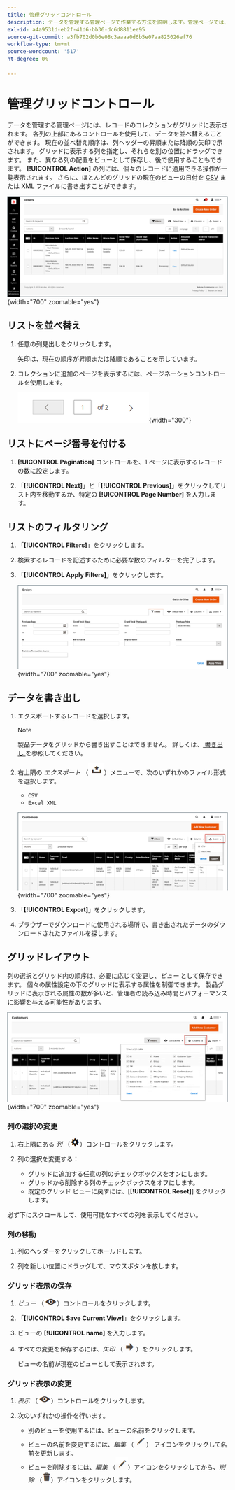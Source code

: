 ```yaml
---
title: 管理グリッドコントロール
description: データを管理する管理ページで作業する方法を説明します。管理ページでは、レコードのコレクションがグリッドに表示されます。
exl-id: a4a9531d-eb2f-41d6-bb36-dc6d8811ee95
source-git-commit: a3fb702d0b6e08c3aaaa0d6b5e07aa825026ef76
workflow-type: tm+mt
source-wordcount: '517'
ht-degree: 0%

---
```


# 管理グリッドコントロール

データを管理する管理ページには、レコードのコレクションがグリッドに表示されます。 各列の上部にあるコントロールを使用して、データを並べ替えることができます。 現在の並べ替え順序は、列ヘッダーの昇順または降順の矢印で示されます。 グリッドに表示する列を指定し、それらを別の位置にドラッグできます。 また、異なる列の配置をビューとして保存し、後で使用することもできます。 **[!UICONTROL Action]** の列には、個々のレコードに適用できる操作が一覧表示されます。 さらに、ほとんどのグリッドの現在のビューの日付を [CSV](../systems/data-csv.md) または XML ファイルに書き出すことができます。

![ 注文ページ – グリッド表示 ](./assets/admin-workspace-grid.png){width="700" zoomable="yes"}

## リストを並べ替え

1. 任意の列見出しをクリックします。

   矢印は、現在の順序が昇順または降順であることを示しています。

1. コレクションに追加のページを表示するには、ページネーションコントロールを使用します。

   ![ グリッド表示 – ページコントロール ](./assets/pagination-controls.png){width="300"}

## リストにページ番号を付ける

1. **[!UICONTROL Pagination]** コントロールを、1 ページに表示するレコードの数に設定します。

1. 「**[!UICONTROL Next]**」と「**[!UICONTROL Previous]**」をクリックしてリスト内を移動するか、特定の **[!UICONTROL Page Number]** を入力します。

## リストのフィルタリング

1. 「**[!UICONTROL Filters]**」をクリックします。

1. 検索するレコードを記述するために必要な数のフィルターを完了します。

1. 「**[!UICONTROL Apply Filters]**」をクリックします。

   ![ 注文リスト – フィルターコントロール ](./assets/admin-workspace-filters.png){width="700" zoomable="yes"}

## データを書き出し

1. エクスポートするレコードを選択します。

   >[!NOTE]
   >
   >製品データをグリッドから書き出すことはできません。 詳しくは、[ 書き出し ](../systems/data-export.md) を参照してください。

1. 右上隅の _エクスポート_ （![ メニューセレクター ](../assets/icon-export.png)）メニューで、次のいずれかのファイル形式を選択します。

   - `CSV`
   - `Excel XML`

   ![ 注文リスト – 書き出しオプション ](./assets/customers-grid-export.png){width="700" zoomable="yes"}

1. 「**[!UICONTROL Export]**」をクリックします。

1. ブラウザーでダウンロードに使用される場所で、書き出されたデータのダウンロードされたファイルを探します。

## グリッドレイアウト

列の選択とグリッド内の順序は、必要に応じて変更し、_ビュー_ として保存できます。 個々の属性設定の下のグリッドに表示する属性を制御できます。 製品グリッドに表示される属性の数が多いと、管理者の読み込み時間とパフォーマンスに影響を与える可能性があります。

![ グリッド列の順序 ](./assets/admin-grid-columns.png){width="700" zoomable="yes"}

### 列の選択の変更

1. 右上隅にある _列_ （![ 列コントロール ](../assets/icon-columns.png)）コントロールをクリックします。

1. 列の選択を変更する：

   - グリッドに追加する任意の列のチェックボックスをオンにします。
   - グリッドから削除する列のチェックボックスをオフにします。
   - 既定のグリッド ビューに戻すには、[**[!UICONTROL Reset]**] をクリックします。

必ず下にスクロールして、使用可能なすべての列を表示してください。

### 列の移動

1. 列のヘッダーをクリックしてホールドします。

1. 列を新しい位置にドラッグして、マウスボタンを放します。

### グリッド表示の保存

1. _ビュー_ （![ ビューコントロール ](../assets/icon-view-eye.png)）コントロールをクリックします。

1. 「**[!UICONTROL Save Current View]**」をクリックします。

1. ビューの **[!UICONTROL name]** を入力します。

1. すべての変更を保存するには、_矢印_ （![ すべての変更を保存 ](../assets/icon-arrow-save.png)）をクリックします。

   ビューの名前が現在のビューとして表示されます。

### グリッド表示の変更

1. _表示_ （![ 表示アイコン ](../assets/icon-view-eye.png)）コントロールをクリックします。

1. 次のいずれかの操作を行います。

   - 別のビューを使用するには、ビューの名前をクリックします。
   - ビューの名前を変更するには、_編集_ （![ 編集アイコン ](../assets/icon-edit-pencil.png)） アイコンをクリックして名前を更新します。
   - ビューを削除するには、_編集_ （![ 編集アイコン ](../assets/icon-edit-pencil.png)）アイコンをクリックしてから、_削除_ （![ 削除アイコン ](../assets/icon-delete-trashcan-solid.png)）アイコンをクリックします。
